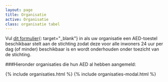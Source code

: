 ```yaml
---
layout: page
title: Organisatie
active: Organisatie
class: organisatie tabel
---
```

Vul [dit formulier](https://pigeons.wufoo.eu/forms/aed-organisatie/){: target="_blank"} in als uw organisatie een AED-toestel beschikbaar stelt aan de stichting zodat deze voor alle inwoners 24 uur per dag (of minder) beschikbaar is en wordt onderhouden onder toezicht van de stichting.

###Hieronder organisaties die hun AED al hebben aangemeld:

{% include organisaties.html %}
{% include organisaties-modal.html %}